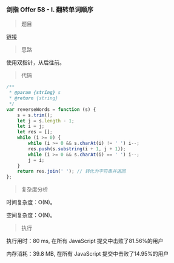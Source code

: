 ### 剑指 Offer 58 - I. 翻转单词顺序

> 题目

[链接](https://leetcode-cn.com/problems/fan-zhuan-dan-ci-shun-xu-lcof/)

> 思路

使用双指针，从后往前。

> 代码

```js
/**
 * @param {string} s
 * @return {string}
 */
var reverseWords = function (s) {
    s = s.trim();
    let j = s.length - 1;
    let i = j;
    let res = [];
    while (i >= 0) {
        while (i >= 0 && s.charAt(i) != ' ') i--;
        res.push(s.substring(i + 1, j + 1));
        while (i >= 0 && s.charAt(i) == ' ') i--;
        j = i;
    }
    return res.join(' '); // 转化为字符串并返回
};
```

> 复杂度分析

时间复杂度：O(N)。

空间复杂度：O(N)。

> 执行

执行用时：80 ms, 在所有 JavaScript 提交中击败了81.56%的用户

内存消耗：39.8 MB, 在所有 JavaScript 提交中击败了14.95%的用户
